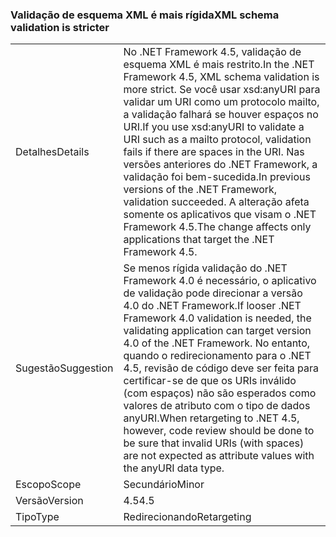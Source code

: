 ### <a name="xml-schema-validation-is-stricter"></a><span data-ttu-id="f5682-101">Validação de esquema XML é mais rígida</span><span class="sxs-lookup"><span data-stu-id="f5682-101">XML schema validation is stricter</span></span>

|   |   |
|---|---|
|<span data-ttu-id="f5682-102">Detalhes</span><span class="sxs-lookup"><span data-stu-id="f5682-102">Details</span></span>|<span data-ttu-id="f5682-103">No .NET Framework 4.5, validação de esquema XML é mais restrito.</span><span class="sxs-lookup"><span data-stu-id="f5682-103">In the .NET Framework 4.5, XML schema validation is more strict.</span></span> <span data-ttu-id="f5682-104">Se você usar xsd:anyURI para validar um URI como um protocolo mailto, a validação falhará se houver espaços no URI.</span><span class="sxs-lookup"><span data-stu-id="f5682-104">If you use xsd:anyURI to validate a URI such as a mailto protocol, validation fails if there are spaces in the URI.</span></span> <span data-ttu-id="f5682-105">Nas versões anteriores do .NET Framework, a validação foi bem-sucedida.</span><span class="sxs-lookup"><span data-stu-id="f5682-105">In previous versions of the .NET Framework, validation succeeded.</span></span> <span data-ttu-id="f5682-106">A alteração afeta somente os aplicativos que visam o .NET Framework 4.5.</span><span class="sxs-lookup"><span data-stu-id="f5682-106">The change affects only applications that target the .NET Framework 4.5.</span></span>|
|<span data-ttu-id="f5682-107">Sugestão</span><span class="sxs-lookup"><span data-stu-id="f5682-107">Suggestion</span></span>|<span data-ttu-id="f5682-108">Se menos rígida validação do .NET Framework 4.0 é necessário, o aplicativo de validação pode direcionar a versão 4.0 do .NET Framework.</span><span class="sxs-lookup"><span data-stu-id="f5682-108">If looser .NET Framework 4.0 validation is needed, the validating application can target version 4.0 of the .NET Framework.</span></span> <span data-ttu-id="f5682-109">No entanto, quando o redirecionamento para o .NET 4.5, revisão de código deve ser feita para certificar-se de que os URIs inválido (com espaços) não são esperados como valores de atributo com o tipo de dados anyURI.</span><span class="sxs-lookup"><span data-stu-id="f5682-109">When retargeting to .NET 4.5, however, code review should be done to be sure that invalid URIs (with spaces) are not expected as attribute values with the anyURI data type.</span></span>|
|<span data-ttu-id="f5682-110">Escopo</span><span class="sxs-lookup"><span data-stu-id="f5682-110">Scope</span></span>|<span data-ttu-id="f5682-111">Secundário</span><span class="sxs-lookup"><span data-stu-id="f5682-111">Minor</span></span>|
|<span data-ttu-id="f5682-112">Versão</span><span class="sxs-lookup"><span data-stu-id="f5682-112">Version</span></span>|<span data-ttu-id="f5682-113">4.5</span><span class="sxs-lookup"><span data-stu-id="f5682-113">4.5</span></span>|
|<span data-ttu-id="f5682-114">Tipo</span><span class="sxs-lookup"><span data-stu-id="f5682-114">Type</span></span>|<span data-ttu-id="f5682-115">Redirecionando</span><span class="sxs-lookup"><span data-stu-id="f5682-115">Retargeting</span></span>|

